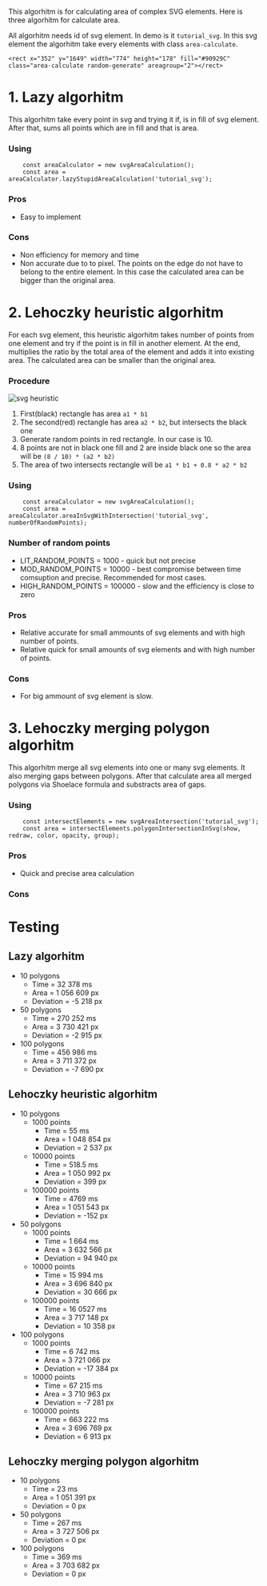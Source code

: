 This algorhitm is for calculating area of complex SVG elements. Here is three algorhitm for calculate area.

All algorhitm needs id of svg element. In demo is it `tutorial_svg`. In this svg element the algorhitm take every elements with class `area-calculate`.

```
<rect x="352" y="1649" width="774" height="178" fill="#90929C" class="area-calculate random-generate" areagroup="2"></rect>
```

# 1. Lazy algorhitm

This algorhitm take every point in svg and trying it if, is in fill of svg element. After that, sums all points which are in fill and that is area.

### Using

```
    const areaCalculator = new svgAreaCalculation();
    const area = areaCalculator.lazyStupidAreaCalculation('tutorial_svg');
```

### Pros

- Easy to implement

### Cons

- Non efficiency for memory and time
- Non accurate due to to pixel. The points on the edge do not have to belong to the entire element. In this case the calculated area can be bigger than the original area.

# 2. Lehoczky heuristic algorhitm

For each svg element, this heuristic algorhitm takes number of points from one element and try if the point is in fill in another element. At the end, multiplies the ratio by the total area of the element and adds it into existing area. The calculated area can be smaller than the original area.

### Procedure

![svg heuristic](https://github.com/MarquisNecrosis/SVGArea/assets/49921881/70223d1a-d0a3-4fce-a05f-244890afaa33)

1. First(black) rectangle has area `a1 * b1`
2. The second(red) rectangle has area `a2 * b2`, but intersects the black one
3. Generate random points in red rectangle. In our case is 10.
4. 8 points are not in black one fill and 2 are inside black one so the area will be `(8 / 10) * (a2 * b2)`
5. The area of two intersects rectangle will be `a1 * b1 + 0.8 * a2 * b2` 

### Using

```
    const areaCalculator = new svgAreaCalculation();
    const area = areaCalculator.areaInSvgWithIntersection('tutorial_svg', numberOfRandomPoints);
```

### Number of random points

- LIT_RANDOM_POINTS = 1000 - quick but not precise
- MOD_RANDOM_POINTS = 10000 - best compromise between time comsuption and precise. Recommended for most cases.
- HIGH_RANDOM_POINTS = 100000 - slow and the efficiency is close to zero

### Pros

- Relative accurate for small ammounts of svg elements and with high number of points.
- Relative quick for small amounts of svg elements and with high number of points.

### Cons

- For big ammount of svg element is slow.

# 3. Lehoczky merging polygon algorhitm

This algorhitm merge all svg elements into one or many svg elements. It also merging gaps between polygons. After that calculate area all merged polygons via Shoelace formula and substracts area of gaps.

### Using

```
    const intersectElements = new svgAreaIntersection('tutorial_svg');
    const area = intersectElements.polygonIntersectionInSvg(show, redraw, color, opacity, group);
```

### Pros
- Quick and precise area calculation

### Cons

# Testing

## Lazy algorhitm

- 10 polygons
   - Time = 32 378 ms
   - Area = 1 056 609 px
   - Deviation = -5 218 px
- 50 polygons
   - Time = 270 252 ms
   - Area = 3 730 421 px
   - Deviation = -2 915 px
- 100 polygons
   - Time = 456 986 ms
   - Area = 3 711 372 px
   - Deviation = -7 690 px

## Lehoczky heuristic algorhitm

- 10 polygons
  - 1000 points
     - Time = 55 ms
     - Area = 1 048 854 px
     - Deviation = 2 537 px
  - 10000 points
     - Time = 518.5 ms
     - Area = 1 050 992 px
     - Deviation = 399 px
  - 100000 points
     - Time = 4769 ms
     - Area = 1 051 543 px
     - Deviation = -152 px
- 50 polygons
  - 1000 points
     - Time = 1 664 ms
     - Area = 3 632 566 px
     - Deviation = 94 940 px
  - 10000 points
     - Time = 15 994 ms
     - Area = 3 696 840 px
     - Deviation = 30 666 px
  - 100000 points
     - Time = 16 0527 ms
     - Area = 3 717 148 px
     - Deviation = 10 358 px
- 100 polygons
  - 1000 points
     - Time = 6 742 ms
     - Area = 3 721 066 px
     - Deviation = -17 384 px
  - 10000 points
     - Time = 67 215 ms
     - Area = 3 710 963 px
     - Deviation = -7 281 px
  - 100000 points
     - Time = 663 222 ms
     - Area = 3 696 769 px
     - Deviation = 6 913 px

## Lehoczky merging polygon algorhitm

- 10 polygons
   - Time = 23 ms
   - Area = 1 051 391 px
   - Deviation = 0 px
- 50 polygons
   - Time = 267 ms
   - Area = 3 727 506 px
   - Deviation = 0 px
- 100 polygons
   - Time = 369 ms
   - Area = 3 703 682 px
   - Deviation = 0 px
